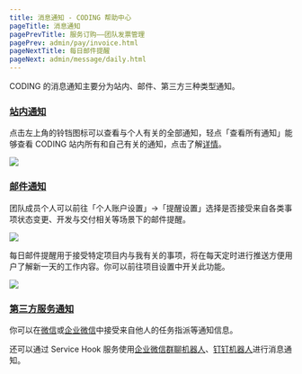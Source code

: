 ```yaml
---
title: 消息通知 - CODING 帮助中心
pageTitle: 消息通知
pagePrevTitle: 服务订购——团队发票管理
pagePrev: admin/pay/invoice.html
pageNextTitle: 每日邮件提醒
pageNext: admin/message/daily.html
---
```


CODING 的消息通知主要分为站内、邮件、第三方三种类型通知。

### [站内通知](#in-site)

点击左上角的铃铛图标可以查看与个人有关的全部通知，轻点「查看所有通知」能够查看 CODING 站内所有和自己有关的通知，点击了解[详情](/docs/admin/message/in-site.html)。

![](https://help-assets.codehub.cn/enterprise/20210719170025.png)

### [邮件通知](#mail)

团队成员个人可以前往「个人账户设置」→「提醒设置」选择是否接受来自各类事项状态变更、开发与交付相关等场景下的邮件提醒。

![](https://help-assets.codehub.cn/enterprise/20210816160407.png)

每日邮件提醒用于接受特定项目内与我有关的事项，将在每天定时进行推送方便用户了解新一天的工作内容。你可以前往项目设置中开关此功能。

![](https://help-assets.codehub.cn/enterprise/20200417154352.png)

### [第三方服务通知](#third-party)

你可以在[微信](/docs/admin/message/third-party/wechat.html)或[企业微信](/docs/admin/message/third-party/wecom.html)中接受来自他人的任务指派等通知信息。

还可以通过 Service Hook 服务使用[企业微信群聊机器人](/docs/project-settings/service-hook/wecom-robot.html)、[钉钉机器人](/docs/project-settings/service-hook/dingtalk-robot.html)进行消息通知。


